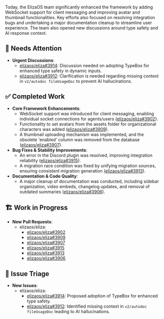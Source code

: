 Today, the ElizaOS team significantly enhanced the framework by adding WebSocket support for client messaging and improving avatar and thumbnail functionalities. Key efforts also focused on resolving integration bugs and undertaking a major documentation cleanup to streamline user experience. The team also opened new discussions around type safety and AI response context.

## 🚨 Needs Attention
- **Urgent Discussions**:
    - [elizaos/eliza#3914](https://github.com/elizaos/eliza/issues/3914): Discussion needed on adopting TypeBox for enhanced type safety in dynamic inputs.
    - [elizaos/eliza#3912](https://github.com/elizaos/eliza/issues/3912): Clarification is needed regarding missing context in `v2/autodoc fileUsageDoc` to prevent AI hallucinations.

## ✅ Completed Work
- **Core Framework Enhancements**:
    - WebSocket support was introduced for client messaging, enabling individual socket connections for agents/users ([elizaos/eliza#3902](https://github.com/elizaos/eliza/pull/3902)).
    - Functionality to set avatars from the assets folder for organizational characters was added ([elizaos/eliza#3909](https://github.com/elizaos/eliza/pull/3909)).
    - A thumbnail uploading mechanism was implemented, and the obsolete 'enabled' column was removed from the database ([elizaos/eliza#3907](https://github.com/elizaos/eliza/pull/3907)).
- **Bug Fixes & Stability Improvements**:
    - An error in the Discord plugin was resolved, improving integration reliability ([elizaos/eliza#3915](https://github.com/elizaos/eliza/pull/3915)).
    - A migration race condition was fixed by unifying migration sources, ensuring consistent migration generation ([elizaos/eliza#3913](https://github.com/elizaos/eliza/pull/3913)).
- **Documentation & Code Quality**:
    - A major cleanup of documentation was conducted, including sidebar organization, video embeds, changelog updates, and removal of outdated summaries ([elizaos/eliza#3906](https://github.com/elizaos/eliza/pull/3906)).

## 🏗️ Work in Progress
- **New Pull Requests**:
    - elizaos/eliza:
        - [elizaos/eliza#3902](https://github.com/elizaos/eliza/pull/3902)
        - [elizaos/eliza#3909](https://github.com/elizaos/eliza/pull/3909)
        - [elizaos/eliza#3907](https://github.com/elizaos/eliza/pull/3907)
        - [elizaos/eliza#3915](https://github.com/elizaos/eliza/pull/3915)
        - [elizaos/eliza#3913](https://github.com/elizaos/eliza/pull/3913)
        - [elizaos/eliza#3906](https://github.com/elizaos/eliza/pull/3906)

## 🐞 Issue Triage
- **New Issues**:
    - elizaos/eliza:
        - [elizaos/eliza#3914](https://github.com/elizaos/eliza/issues/3914): Proposed adoption of TypeBox for enhanced type safety.
        - [elizaos/eliza#3912](https://github.com/elizaos/eliza/issues/3912): Identified missing context in `v2/autodoc fileUsageDoc` leading to AI hallucinations.